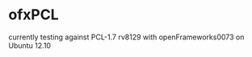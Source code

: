 ofxPCL
===========

currently testing against PCL-1.7 rv8129
with openFrameworks0073
on Ubuntu 12.10
